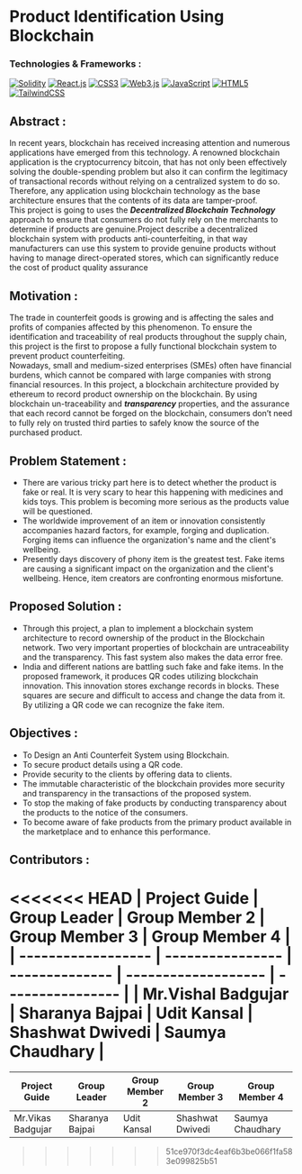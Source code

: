 # Product Identification Using Blockchain

### Technologies & Frameworks :
[![Solidity](https://img.shields.io/badge/solidity-black?style=for-the-badge&logo=solidity)](https://github.com/1999matrix)
[![React.js](https://img.shields.io/badge/react-black?style=for-the-badge&logo=react)](https://github.com/1999matrix)
[![CSS3](https://img.shields.io/badge/css3-black?style=for-the-badge&logo=css3)](https://github.com/1999matrix)
[![Web3.js](https://img.shields.io/badge/Web3.js-black?style=for-the-badge&logo=Web3.js)](https://github.com/1999matrix)
[![JavaScript](https://img.shields.io/badge/javascript-black?style=for-the-badge&logo=javascript)](https://github.com/1999matrix)
[![HTML5](https://img.shields.io/badge/html5-black?style=for-the-badge&logo=html5)](https://github.com/1999matrix)
[![TailwindCSS](https://img.shields.io/badge/tailwindcss-black?style=for-the-badge&logo=tailwindcss)](https://github.com/1999matrix)

## Abstract : 
In recent years, blockchain has received increasing attention and numerous applications have emerged from this technology. A renowned blockchain application is the cryptocurrency bitcoin, that has not only been effectively solving the double-spending problem but also it can confirm the legitimacy of transactional records without relying on a centralized system to do so. Therefore, any application using blockchain technology as the base architecture ensures that the contents of its data are tamper-proof. <br>
This project is going to uses the ***Decentralized Blockchain Technology*** approach to ensure that consumers do not fully rely on the merchants to determine if products are genuine.Project describe a decentralized blockchain system with products anti-counterfeiting, in that way manufacturers can use this system to provide genuine products without having to manage direct-operated stores, which can significantly reduce the cost of product quality assurance

## Motivation : 
The trade in counterfeit goods is growing and is affecting the sales and profits of companies affected by this phenomenon. To ensure the identification and traceability of real products throughout the supply chain, this project is the first to propose a fully functional blockchain system to prevent product counterfeiting. <br>
Nowadays, small and medium-sized enterprises (SMEs) often have financial burdens, which cannot be compared with large companies with strong financial resources. In this project, a blockchain architecture provided by ethereum to record product ownership on the blockchain. By using blockchain un-traceability and ***transparency*** properties, and the assurance that each record cannot be forged on the blockchain, consumers don’t need to fully rely on trusted third parties to safely know the source of the purchased product. <br>

## Problem Statement :
  - There are various tricky part here is to detect whether the product is fake or real. It is very scary to hear this happening with medicines and kids 
    toys. This problem is becoming more serious as the products value will be questioned.
  - The worldwide improvement of an item or innovation consistently accompanies hazard factors, for example, forging and duplication. Forging items can        influence the organization's name and the client's wellbeing.
  - Presently days discovery of phony item is the greatest test. Fake items are causing a significant impact on the organization and the client's              wellbeing. Hence, item creators are confronting enormous misfortune.

## Proposed Solution :
  - Through this project, a plan to implement a blockchain system architecture to record ownership of the product in the Blockchain network. Two very          important properties of blockchain are untraceability and the transparency. This fast system also makes the data error free.
  - India and different nations are battling such fake and fake items. In the proposed framework, it produces QR codes utilizing blockchain innovation.        This innovation stores exchange records in blocks. These squares are secure and difficult to access and change the data from it. By utilizing a QR         code we can recognize the fake item.

## Objectives : 
  - To Design an Anti Counterfeit System using Blockchain.
  - To secure product details using a QR code.
  - Provide security to the clients by offering data to clients.
  - The immutable characteristic of the blockchain provides more security and transparency in the transactions of the proposed system.
  - To stop the making of fake products by conducting transparency about the products to the notice of the consumers.
  - To become aware of fake products from the primary product available in the marketplace and to enhance this performance.


## Contributors : 

<<<<<<< HEAD
| Project Guide       | Group Leader     | Group Member 2 |  Group Member 3     | Group Member 4   |
| ------------------  | ---------------- | -------------- | ------------------- | ---------------- |
| Mr.Vishal Badgujar | Sharanya Bajpai  | Udit Kansal    |  Shashwat Dwivedi   | Saumya Chaudhary |
=======
| Project Guide     | Group Leader     | Group Member 2 |  Group Member 3     | Group Member 4   |
| ------------------| ---------------- | -------------- | ------------------- | ---------------- |
| Mr.Vikas Badgujar | Sharanya Bajpai  | Udit Kansal    |  Shashwat Dwivedi   | Saumya Chaudhary |
>>>>>>> 51ce970f3dc4eaf6b3be066f1fa583e099825b51


